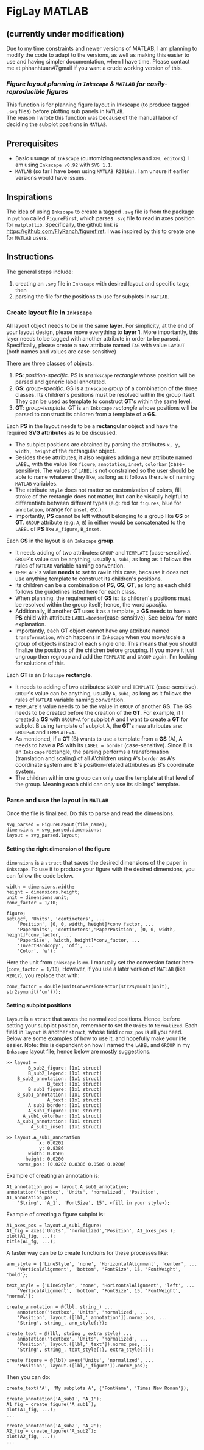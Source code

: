 
# FigLay MATLAB
## (currently under modification)
Due to my time constraints and newer versions of MATLAB, I am planning to modify the code to adapt to the versions, as well as making this easier to use and having simpler documentation, when I have time. Please contact me at phhanhtuan*AT*gmail if you want a crude working version of this. 

### *Figure layout planning in `Inkscape` & `MATLAB` for easily-reproducible figures*  
This function is for planning figure layout in Inkscape (to produce tagged `.svg` files) before plotting sub panels in `MATLAB`.   
The reason I wrote this function was because of the manual labor of deciding the subplot positions in `MATLAB`.  
  
## Prerequisites  
* Basic usuage of `Inkscape` (customizing rectangles and `XML editors`). I am using `Inkscape v0.92` with `SVG 1.1`.
* `MATLAB` (so far I have been using `MATLAB R2016a`). I am unsure if earlier versions would have issues. 

## Inspirations  
The idea of using `Inkscape` to create a tagged `.svg` file is from the package in `python` called `FigureFirst`, which parses `.svg` file to read in axes position for `matplotlib`. Specifically, the github link is https://github.com/FlyRanch/figurefirst. I was inspired by this to create one for `MATLAB` users.


## Instructions
The general steps include:
1. creating an `.svg` file in `Inkscape` with desired layout and specific tags; then
2. parsing the file for the positions to use for subplots in `MATLAB`. 

### Create layout file in `Inkscape` 
All layout object needs to be in the same **layer**. For simplicity, at the end of your layout design, please move everything to **layer 1**. More importantly, this layer needs to be tagged with another attribute in order to be parsed. Specifically, please create a new attribute named `TAG` with value `LAYOUT` (both names and values are case-sensitive)

There are three classes of objects:
 1. **PS**: *position-specific*. PS is an`Inkscape` *rectangle* whose position will be parsed and generic label annotated.   
 2. **GS**: *group-specific*. GS is a `Inkscape` *group* of a combination of the three classes. Its children's positions must be resolved within the group itself.  They can be used as template to construct **GT**'s within the same level. 
 3. **GT**: *group-template*. GT is an `Inkscape` *rectangle* whose positions will be parsed to construct its children from a template of a **GS**. 

Each **PS** in the layout needs to be a **rectangular** object and have the required **SVG attributes** as to be discussed. 
- The subplot positions are obtained by parsing the attributes `x, y, width, height` of the rectangular object. 
- Besides these attributes, it also requires adding a new attribute named `LABEL`, with the value like `figure`, `annotation`, `inset`, `colorbar` (case-sensitive). The values of `LABEL` is not constrained so the user should be able to name whatever they like, as long as it follows the rule of naming `MATLAB` variables. 
- The attribute `style` does not matter so customization of colors, fill, stroke of the rectangle does not matter, but can be visually helpful to differentiate between different types (e.g: red for `figures`, blue for `annotation`, orange for `inset`, etc.). 
- Importantly, **PS** cannot be left without belonging to a group like **GS** or **GT**. `GROUP` attribute (e.g: `A`, `B`) in either would be concatenated to the `LABEL` of **PS** like `A_figure`, `B_inset`. 

Each **GS** in the layout is an `Inkscape` **group**. 
- It needs adding of two attributes: `GROUP` and `TEMPLATE` (case-sensitive). `GROUP`'s value can be anything, usually `A`, `sub1`, as long as it follows the rules of `MATLAB` variable naming convention.  
- `TEMPLATE`'s value **needs** to set to **`raw`** in this case, because it does not use anything template to construct its children's positions. 
- Its children can be a combination of **PS, GS, GT**, as long as each child follows the guidelines listed here for each class.
- When planning, the requirement of **GS** is: its children's positions must be resolved within the group itself; hence, the word *specific*. 
- Additionally, if another **GT** uses it as a template, a **GS** needs to have a **PS** child with attribute `LABEL=border`(case-sensitive). See below for more explanation. 
- Importantly, each **GT** object cannot have any attribute named `transformation`, which happens in `Inkscape` when you move/scale a group of objects instead of each single one. This means that you should finalize the positions of the children before grouping. If you move it just ungroup then regroup and add the `TEMPLATE` and `GROUP` again. I'm looking for solutions of this. 

Each **GT** is an `Inkscape` **rectangle**.
- It needs to adding of two attributes:  `GROUP` and `TEMPLATE` (case-sensitive). `GROUP`'s value can be anything, usually `A`, `sub1`, as long as it follows the rules of `MATLAB` variable naming convention.  
-  `TEMPLATE`'s value needs to be the value in `GROUP` of another **GS**. The **GS** needs to be created before the creation of the **GT**. For example, if I created a **GS** with `GROUP=A` for subplot A and I want to create a **GT** for subplot B using template of subplot A, the **GT**'s new attributes are: `GROUP=B` and `TEMPLATE=A`. 
-  As mentioned, if a **GT** (B) wants to use a template from a **GS** (A), A needs to have a **PS** with its `LABEL = border` (case-sensitive). Since B is an `Inkscape` rectangle, the parsing performs a transformation (translation and scaling) of all A'children using A's `border` as A's coordinate system and B's position-related attributes as B's coordinate system. 
- The children within one group can only use the template at that level of the group. Meaning each child can only use its siblings' template. 

### Parse and use the layout in `MATLAB`
Once the file is finalized. Do this to parse and read the dimensions. 
```
svg_parsed = FigureLayout(file_name); 
dimensions = svg_parsed.dimensions; 
layout = svg_parsed.layout; 
```
#### Setting the right dimension of the figure 
`dimensions` is a `struct` that saves the desired dimensions of the paper in `Inkscape`. To use it to produce your figure with the desired dimensions, you can follow the code below. 
```
width = dimensions.width; 
height = dimensions.height; 
unit = dimensions.unit; 
conv_factor = 1/10; 

figure;
set(gcf, 'Units', 'centimeters', ...
    'Position', [0, 0, width, height]*conv_factor, ...
    'PaperUnits', 'centimeters','PaperPosition', [0, 0, width, height]*conv_factor, ...
    'PaperSize', [width, height]*conv_factor, ... 
    'InvertHardcopy', 'off', ...
    'Color', 'w');
```
Here the unit from `Inkscape` is `mm`. I manually set the conversion factor here (`conv_factor = 1/10`), However, if you use a later version of `MATLAB` (like `R2017`), you replace that with: 
```
conv_factor = double(unitConversionFactor(str2symunit(unit), str2symunit('cm')));
```
#### Setting subplot positions 
`layout` is a `struct` that saves the normalized positions. Hence, before setting your subplot position, remember to set the `Units` to `Normalized`. Each field in `layout` is another `struct`, whose field `normz_pos` is all you need. Below are some examples of how to use it, and hopefully make your life easier. Note: this is dependent on how I named the `LABEL` and `GROUP` in my `Inkscape` layout file; hence below are mostly suggestions. 
```
>> layout = 
        B_sub2_figure: [1x1 struct]
        B_sub2_legend: [1x1 struct]
    B_sub2_annotation: [1x1 struct]
               B_text: [1x1 struct]
        B_sub1_figure: [1x1 struct]
    B_sub1_annotation: [1x1 struct]
               A_text: [1x1 struct]
        A_sub1_border: [1x1 struct]
        A_sub1_figure: [1x1 struct]
      A_sub1_colorbar: [1x1 struct]
    A_sub1_annotation: [1x1 struct]
         A_sub1_inset: [1x1 struct]
         
>> layout.A_sub1_annotation
            x: 0.0202
            y: 0.8386
        width: 0.0506
       height: 0.0200
    normz_pos: [0.0202 0.8386 0.0506 0.0200]
  ```
  
Example of creating an annotation is: 
```
A1_annotation_pos = layout.A_sub1_annotation; 
annotation('textbox', 'Units', 'normalized', 'Position', A1_annotation_pos , 
    'String', 'A_1', 'FontSize', 15', <fill in your style>); 
```
Example of creating a figure subplot is: 
```
A1_axes_pos = layout.A_sub1_figure; 
A1_fig = axes('Units', 'normalized','Position', A1_axes_pos );
plot(A1_fig, ...);
title(A1_fg, ...); 
```
A faster way can be to create functions for these processes like: 
```
ann_style = {'LineStyle', 'none', 'HorizontalAlignment', 'center', ...
    'VerticalAlignment', 'bottom', 'FontSize', 15, 'FontWeight', 'bold'};
    
text_style = {'LineStyle', 'none', 'HorizontalAlignment', 'left', ...
    'VerticalAlignment', 'bottom', 'FontSize', 15, 'FontWeight', 'normal'};

create_annotation = @(lbl, string_) ...
    annotation('textbox', 'Units', 'normalized', ...
    'Position', layout.([lbl,'_annotation']).normz_pos, ...
    'String', string_, ann_style{:});

create_text = @(lbl, string_, extra_style) ...
    annotation('textbox', 'Units', 'normalized', ...
    'Position', layout.([lbl,'_text']).normz_pos, ...
    'String', string_, text_style{:}, extra_style{:});

create_figure = @(lbl) axes('Units', 'normalized', ...
    'Position', layout.([lbl,'_figure']).normz_pos);
```
Then you can do: 
```
create_text('A', 'My subplots A', {'FontName', 'Times New Roman'}); 

create_annotation('A_sub1', 'A_1');
A1_fig = create_figure('A_sub1`); 
plot(A1_fig, ...); 
...

create_annotation('A_sub2', 'A_2'); 
A2_fig = create_figure('A_sub2`); 
plot(A2_fig, ...); 
...
```
